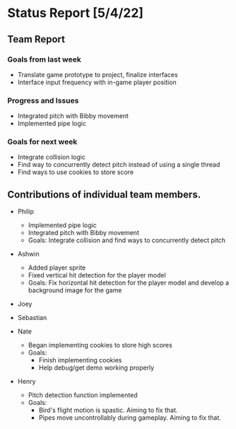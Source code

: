 # Status Report [5/4/22]

## Team Report
### Goals from last week
* Translate game prototype to project, finalize interfaces
* Interface input frequency with in-game player position
### Progress and Issues
* Integrated pitch with Bibby movement
* Implemented pipe logic
### Goals for next week
* Integrate collision logic
* Find way to concurrently detect pitch instead of using a single thread
* Find ways to use cookies to store score


## Contributions of individual team members.
* Philip
	* Implemented pipe logic 
	* Integrated pitch with Bibby movement
	* Goals: Integrate collision and find ways to concurrently detect pitch
* Ashwin
	* Added player sprite
	* Fixed vertical hit detection for the player model
	* Goals: Fix horizontal hit detection for the player model and develop a background image for the game
	
* Joey


* Sebastian

* Nate
	* Began implementing cookies to store high scores
	* Goals: 
		* Finish implementing cookies
		* Help debug/get demo working properly 		 

* Henry
	* Pitch detection function implemented
	* Goals:
		* Bird's flight motion is spastic. Aiming to fix that.
		* Pipes move uncontrollably during gameplay. Aiming to fix that.
